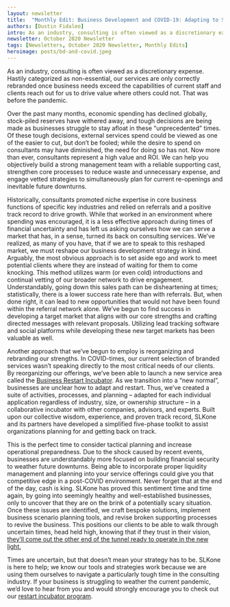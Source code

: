 ```yaml
---
layout: newsletter
title:  "Monthly Edit: Business Development and COVID-19: Adapting to Survive Thrive"
authors: [Dustin Fidaleo]
intro: As an industry, consulting is often viewed as a discretionary expense. Hastily categorized as non-essential, our services are only correctly rebranded once business needs exceed the capabilities of current staff and clients reach out for us to drive value where others could not. That was before the pandemic.
newsletter: October 2020 Newsletter
tags: [Newsletters, October 2020 Newsletter, Monthly Edits]
heroimage: posts/bd-and-covid.jpeg
---
```


As an industry, consulting is often viewed as a discretionary expense. Hastily categorized as non-essential, our services are only correctly rebranded once business needs exceed the capabilities of current staff and clients reach out for us to drive value where others could not. That was before the pandemic.

Over the past many months, economic spending has declined globally, stock-piled reserves have withered away, and tough decisions are being made as businesses struggle to stay afloat in these “unprecedented” times. Of these tough decisions, external services spend could be viewed as one of the easier to cut, but don’t be fooled; while the desire to spend on consultants may have diminished, the need for doing so has not. Now more than ever, consultants represent a high value and ROI. We can help you objectively build a strong management team with a reliable supporting cast, strengthen core processes to reduce waste and unnecessary expense, and engage vetted strategies to simultaneously plan for current re-openings and inevitable future downturns.

Historically, consultants promoted niche expertise in core business functions of specific key industries and relied on referrals and a positive track record to drive growth. While that worked in an environment where spending was encouraged, it is a less effective approach during times of financial uncertainty and has left us asking ourselves how we can serve a market that has, in a sense, turned its back on consulting services. We’ve realized, as many of you have, that if we are to speak to this reshaped market, we must reshape our business development strategy in kind.
Arguably, the most obvious approach is to set aside ego and work to meet potential clients where they are instead of waiting for them to come knocking. This method utilizes warm (or even cold) introductions and continual vetting of our broader network to drive engagement. Understandably, going down this sales path can be disheartening at times; statistically, there is a lower success rate here than with referrals. But, when done right, it can lead to new opportunities that would not have been found within the referral network alone. We’ve begun to find success in developing a target market that aligns with our core strengths and crafting directed messages with relevant proposals. Utilizing lead tracking software and social platforms while developing these new target markets has been valuable as well.

Another approach that we’ve begun to employ is reorganizing and rebranding our strengths. In COVID-times, our current selection of branded services wasn’t speaking directly to the most critical needs of our clients. By reorganizing our offerings, we’ve been able to launch a new service area called the <a href="https://slkone.com/restart/">Business Restart Incubator</a>. As we transition into a “new normal”, businesses are unclear how to adapt and restart. Thus, we’ve created a suite of activities, processes, and planning – adapted for each individual application regardless of industry, size, or ownership structure – in a collaborative incubator with other companies, advisors, and experts. Built upon our collective wisdom, experience, and proven track record, SLKone and its partners have developed a simplified five-phase toolkit to assist organizations planning for and getting back on track.

This is the perfect time to consider tactical planning and increase operational preparedness. Due to the shock caused by recent events, businesses are understandably more focused on building financial security to weather future downturns. Being able to incorporate proper liquidity management and planning into your service offerings could give you that competitive edge in a post-COVID environment. Never forget that at the end of the day, cash is king.
SLKone has proved this sentiment time and time again, by going into seemingly healthy and well-established businesses, only to uncover that they are on the brink of a potentially scary situation. Once these issues are identified, we craft bespoke solutions, implement business scenario planning tools, and revise broken supporting processes to revive the business. This positions our clients to be able to walk through uncertain times, head held high, knowing that if they trust in their vision, <a href="https://slkone.com/When-the-Tunnel-Ends/">they’ll come out the other end of the tunnel ready to operate in the new light.</a>

Times are uncertain, but that doesn’t mean your strategy has to be. SLKone is here to help; we know our tools and strategies work because we are using them ourselves to navigate a particularly tough time in the consulting industry. If your business is struggling to weather the current pandemic, we’d love to hear from you and would strongly encourage you to check out our <a href="https://slkone.com/restart/">restart incubator program</a>.